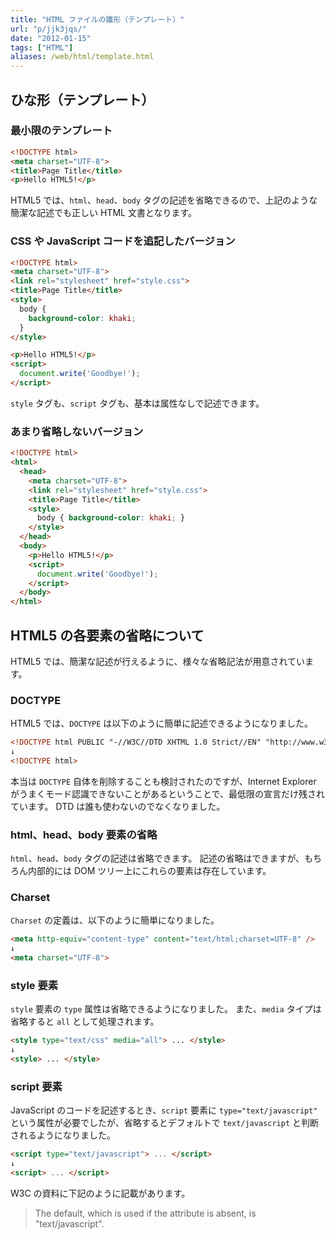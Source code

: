 ```yaml
---
title: "HTML ファイルの雛形（テンプレート）"
url: "p/jjk3jqs/"
date: "2012-01-15"
tags: ["HTML"]
aliases: /web/html/template.html
---
```


ひな形（テンプレート）
----

### 最小限のテンプレート

```html
<!DOCTYPE html>
<meta charset="UTF-8">
<title>Page Title</title>
<p>Hello HTML5!</p>
```

HTML5 では、`html`、`head`、`body` タグの記述を省略できるので、上記のような簡潔な記述でも正しい HTML 文書となります。

### CSS や JavaScript コードを追記したバージョン

```html
<!DOCTYPE html>
<meta charset="UTF-8">
<link rel="stylesheet" href="style.css">
<title>Page Title</title>
<style>
  body {
    background-color: khaki;
  }
</style>

<p>Hello HTML5!</p>
<script>
  document.write('Goodbye!');
</script>
```

`style` タグも、`script` タグも、基本は属性なしで記述できます。

### あまり省略しないバージョン

```html
<!DOCTYPE html>
<html>
  <head>
    <meta charset="UTF-8">
    <link rel="stylesheet" href="style.css">
    <title>Page Title</title>
    <style>
      body { background-color: khaki; }
    </style>
  </head>
  <body>
    <p>Hello HTML5!</p>
    <script>
      document.write('Goodbye!');
    </script>
  </body>
</html>
```

HTML5 の各要素の省略について
----

HTML5 では、簡潔な記述が行えるように、様々な省略記法が用意されています。

### DOCTYPE

HTML5 では、`DOCTYPE` は以下のように簡単に記述できるようになりました。

```html
<!DOCTYPE html PUBLIC "-//W3C//DTD XHTML 1.0 Strict//EN" "http://www.w3.org/TR/xhtml1/DTD/xhtml1-strict.dtd">
↓
<!DOCTYPE html>
```

本当は `DOCTYPE` 自体を削除することも検討されたのですが、Internet Explorer がうまくモード認識できないことがあるということで、最低限の宣言だけ残されています。
DTD は誰も使わないのでなくなりました。

### html、head、body 要素の省略

`html`、`head`、`body` タグの記述は省略できます。
記述の省略はできますが、もちろん内部的には DOM ツリー上にこれらの要素は存在しています。

### Charset

`Charset` の定義は、以下のように簡単になりました。

```html
<meta http-equiv="content-type" content="text/html;charset=UTF-8" />
↓
<meta charset="UTF-8">
```

### style 要素

`style` 要素の `type` 属性は省略できるようになりました。
また、`media` タイプは省略すると `all` として処理されます。

```html
<style type="text/css" media="all"> ... </style>
↓
<style> ... </style>
```

### script 要素

JavaScript のコードを記述するとき、`script` 要素に `type="text/javascript"` という属性が必要でしたが、省略するとデフォルトで `text/javascript` と判断されるようになりました。

```html
<script type="text/javascript"> ... </script>
↓
<script> ... </script>
```

W3C の資料に下記のように記載があります。

> The default, which is used if the attribute is absent, is "text/javascript".


